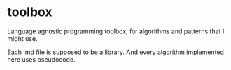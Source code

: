 # toolbox
Language agnostic programming toolbox, for algorithms and patterns that I might use.

Each .md file is supposed to be a library.
And every algorithm implemented here uses pseudocode.
